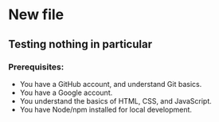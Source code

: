# New file

## Testing nothing in particular

### Prerequisites:

* You have a GitHub account, and understand Git basics.
* You have a Google account.
* You understand the basics of HTML, CSS, and JavaScript.
* You have Node/npm installed for local development.